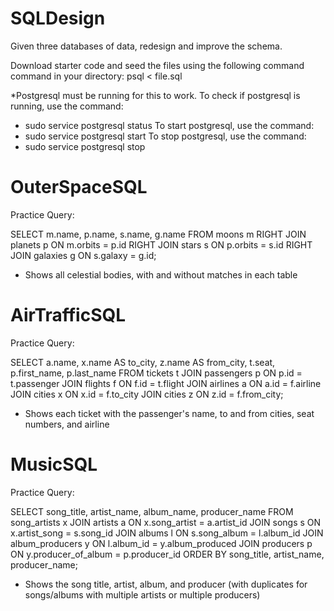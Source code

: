 # SQLDesign
Given three databases of data, redesign and improve the schema.

Download starter code and seed the files using the following command command in your directory: psql < file.sql

*Postgresql must be running for this to work.
To check if postgresql is running, use the command:
- sudo service postgresql status
To start postgresql, use the command:
- sudo service postgresql start
To stop postgresql, use the command:
- sudo service postgresql stop

# OuterSpaceSQL
Practice Query:

SELECT m.name, p.name, s.name, g.name
	FROM moons m
RIGHT JOIN planets p
	ON m.orbits = p.id
RIGHT JOIN stars s
	ON p.orbits = s.id
RIGHT JOIN galaxies g
	ON s.galaxy = g.id;

- Shows all celestial bodies, with and without matches in each table

# AirTrafficSQL
Practice Query:

SELECT a.name, x.name AS to_city, z.name AS from_city, t.seat, p.first_name, p.last_name
    FROM tickets t
JOIN passengers p
	ON p.id = t.passenger
JOIN flights f
	ON f.id = t.flight
JOIN airlines a
	ON a.id = f.airline
JOIN cities x
	ON x.id = f.to_city
JOIN cities z
	ON z.id = f.from_city;

- Shows each ticket with the passenger's name, to and from cities, seat numbers, and airline

# MusicSQL
Practice Query:

SELECT song_title, artist_name, album_name, producer_name
	FROM song_artists x
JOIN artists a
	ON x.song_artist = a.artist_id
JOIN songs s
	ON x.artist_song = s.song_id
JOIN albums l
	ON s.song_album = l.album_id
JOIN album_producers y
	ON l.album_id = y.album_produced
JOIN producers p
	ON y.producer_of_album = p.producer_id
ORDER BY song_title, artist_name, producer_name;

- Shows the song title, artist, album, and producer (with duplicates for songs/albums with multiple artists or multiple producers)